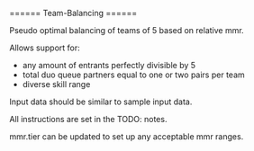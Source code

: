 ====== Team-Balancing ======

Pseudo optimal balancing of teams of 5 based on relative mmr.

Allows support for:
- any amount of entrants perfectly divisible by 5
- total duo queue partners equal to one or two pairs per team
- diverse skill range

Input data should be similar to sample input data.

All instructions are set in the TODO: notes.

mmr.tier can be updated to set up any acceptable mmr ranges.
